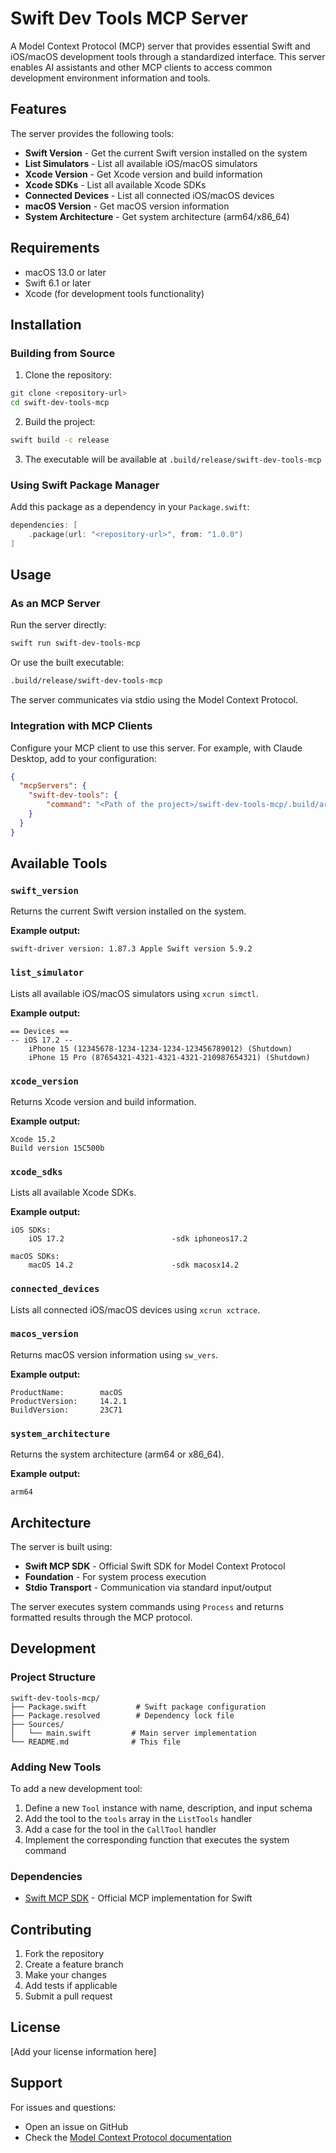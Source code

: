 # Swift Dev Tools MCP Server

A Model Context Protocol (MCP) server that provides essential Swift and iOS/macOS development tools through a standardized interface. This server enables AI assistants and other MCP clients to access common development environment information and tools.

## Features

The server provides the following tools:

- **Swift Version** - Get the current Swift version installed on the system
- **List Simulators** - List all available iOS/macOS simulators
- **Xcode Version** - Get Xcode version and build information
- **Xcode SDKs** - List all available Xcode SDKs
- **Connected Devices** - List all connected iOS/macOS devices
- **macOS Version** - Get macOS version information
- **System Architecture** - Get system architecture (arm64/x86_64)

## Requirements

- macOS 13.0 or later
- Swift 6.1 or later
- Xcode (for development tools functionality)

## Installation

### Building from Source

1. Clone the repository:
```bash
git clone <repository-url>
cd swift-dev-tools-mcp
```

2. Build the project:
```bash
swift build -c release
```

3. The executable will be available at `.build/release/swift-dev-tools-mcp`

### Using Swift Package Manager

Add this package as a dependency in your `Package.swift`:

```swift
dependencies: [
    .package(url: "<repository-url>", from: "1.0.0")
]
```

## Usage

### As an MCP Server

Run the server directly:

```bash
swift run swift-dev-tools-mcp
```

Or use the built executable:

```bash
.build/release/swift-dev-tools-mcp
```

The server communicates via stdio using the Model Context Protocol.

### Integration with MCP Clients

Configure your MCP client to use this server. For example, with Claude Desktop, add to your configuration:

```json
{
  "mcpServers": {
    "swift-dev-tools": {
        "command": "<Path of the project>/swift-dev-tools-mcp/.build/arm64-apple-macosx/debug/swift-dev-tools-mcp"
    }
  }
}
```

## Available Tools

### `swift_version`
Returns the current Swift version installed on the system.

**Example output:**
```
swift-driver version: 1.87.3 Apple Swift version 5.9.2
```

### `list_simulator`
Lists all available iOS/macOS simulators using `xcrun simctl`.

**Example output:**
```
== Devices ==
-- iOS 17.2 --
    iPhone 15 (12345678-1234-1234-1234-123456789012) (Shutdown)
    iPhone 15 Pro (87654321-4321-4321-4321-210987654321) (Shutdown)
```

### `xcode_version`
Returns Xcode version and build information.

**Example output:**
```
Xcode 15.2
Build version 15C500b
```

### `xcode_sdks`
Lists all available Xcode SDKs.

**Example output:**
```
iOS SDKs:
    iOS 17.2                        -sdk iphoneos17.2

macOS SDKs:
    macOS 14.2                      -sdk macosx14.2
```

### `connected_devices`
Lists all connected iOS/macOS devices using `xcrun xctrace`.

### `macos_version`
Returns macOS version information using `sw_vers`.

**Example output:**
```
ProductName:        macOS
ProductVersion:     14.2.1
BuildVersion:       23C71
```

### `system_architecture`
Returns the system architecture (arm64 or x86_64).

**Example output:**
```
arm64
```

## Architecture

The server is built using:

- **Swift MCP SDK** - Official Swift SDK for Model Context Protocol
- **Foundation** - For system process execution
- **Stdio Transport** - Communication via standard input/output

The server executes system commands using `Process` and returns formatted results through the MCP protocol.

## Development

### Project Structure

```
swift-dev-tools-mcp/
├── Package.swift           # Swift package configuration
├── Package.resolved        # Dependency lock file
├── Sources/
│   └── main.swift         # Main server implementation
└── README.md              # This file
```

### Adding New Tools

To add a new development tool:

1. Define a new `Tool` instance with name, description, and input schema
2. Add the tool to the `tools` array in the `ListTools` handler
3. Add a case for the tool in the `CallTool` handler
4. Implement the corresponding function that executes the system command

### Dependencies

- [Swift MCP SDK](https://github.com/modelcontextprotocol/swift-sdk) - Official MCP implementation for Swift

## Contributing

1. Fork the repository
2. Create a feature branch
3. Make your changes
4. Add tests if applicable
5. Submit a pull request

## License

[Add your license information here]

## Support

For issues and questions:
- Open an issue on GitHub
- Check the [Model Context Protocol documentation](https://modelcontextprotocol.io/)

